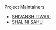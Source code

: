 Project Maintainers

- [SHIVANSH TIWARI](https://github.com/SHIVANSH2208)
- [SHALINI SAHU](https://github.com/SHALINISAHU-08)